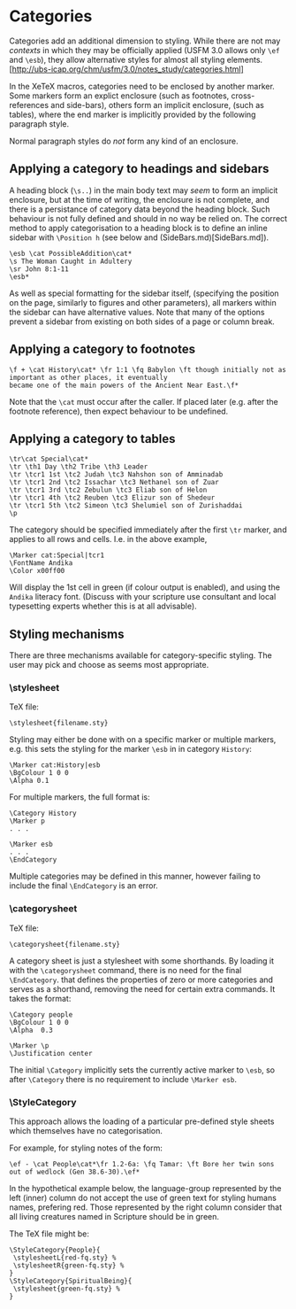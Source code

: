 # Categories

Categories add an additional dimension to styling. While there are not may *contexts* in which they may be officially applied (USFM 3.0 allows only `\ef` and `\esb`), they allow alternative styles for almost all styling elements.
[http://ubs-icap.org/chm/usfm/3.0/notes_study/categories.html]

In the XeTeX macros, categories need to be enclosed by another marker. Some
markers form an explict enclosure (such as footnotes, cross-references and
side-bars), others form an implicit enclosure, (such as tables), where the end marker 
is implicitly provided by the following paragraph style. 

Normal paragraph styles do *not* form any kind of an enclosure. 
## Applying a category to  headings and sidebars
A heading block (`\s..`) in the main body text may *seem* to form an
implicit enclosure, but at the time of writing, the enclosure is not complete,
and there is a persistance of category data beyond the heading block. Such
behaviour is not fully defined and should in no way be relied on. The correct
method to apply categorisation 
to a heading block is to define an inline sidebar with `\Position h` (see below and (SideBars.md)[SideBars.md]).
```
\esb \cat PossibleAddition\cat*
\s The Woman Caught in Adultery
\sr John 8:1-11
\esb*
```
As well as special formatting for the sidebar itself, (specifying the position
on the page, similarly to figures and other parameters), all markers within the
sidebar can have alternative values. Note that many of the options prevent a sidebar from 
existing on both sides of a page or column break.


## Applying a category to footnotes
```
\f + \cat History\cat* \fr 1:1 \fq Babylon \ft though initially not as important as other places, it eventually 
became one of the main powers of the Ancient Near East.\f*
```
Note that the `\cat` must occur after the caller. If placed later (e.g. after
the footnote reference), then expect behaviour to be undefined.

## Applying a category to tables
```
\tr\cat Special\cat*
\tr \th1 Day \th2 Tribe \th3 Leader
\tr \tcr1 1st \tc2 Judah \tc3 Nahshon son of Amminadab
\tr \tcr1 2nd \tc2 Issachar \tc3 Nethanel son of Zuar
\tr \tcr1 3rd \tc2 Zebulun \tc3 Eliab son of Helon
\tr \tcr1 4th \tc2 Reuben \tc3 Elizur son of Shedeur
\tr \tcr1 5th \tc2 Simeon \tc3 Shelumiel son of Zurishaddai
\p
```
The category should be specified immediately after the first `\tr` marker,  and applies to all rows and cells.
I.e. in the above example, 
```
\Marker cat:Special|tcr1
\FontName Andika
\Color x00ff00
```
Will display the 1st cell in green (if colour output is enabled),  and using the `Andika` literacy font. (Discuss with your 
scripture use consultant and local typesetting experts whether this is at all advisable).

## Styling mechanisms

There are three mechanisms available for category-specific styling. The user may pick and choose as seems most appropriate.


### \stylesheet
TeX file:
```
\stylesheet{filename.sty}
```

Styling may either be done with on a specific marker or multiple markers, e.g. this sets the styling for the  marker ```\esb``` in in category ```History```:
```
\Marker cat:History|esb
\BgColour 1 0 0 
\Alpha 0.1
```

For multiple markers, the full format is:
```
\Category History
\Marker p
. . .

\Marker esb 
. . .
\EndCategory
```

Multiple categories may be defined in this manner, however failing to include the final ```\EndCategory``` is an error.

### \categorysheet
TeX file:
```
\categorysheet{filename.sty}
```

A category sheet is just a stylesheet with some shorthands. By loading it with the ```\categorysheet``` command, there is no need for the final ```\EndCategory```.
  that defines the properties of zero or more categories and serves as a shorthand, removing the need 
for certain extra commands. It takes the format:
```
\Category people
\BgColour 1 0 0
\Alpha  0.3

\Marker \p
\Justification center

```

The initial ```\Category``` implicitly  sets the currently active marker to ```\esb```, so after ```\Category``` there is no requirement to include ```\Marker esb```.


### \StyleCategory
This approach allows the loading of a particular pre-defined style sheets which themselves have no categorisation.

For example, for  styling notes of the form: 
```
\ef - \cat People\cat*\fr 1.2-6a: \fq Tamar: \ft Bore her twin sons out of wedlock (Gen 38.6-30).\ef*
```
In the hypothetical example below, the language-group represented by the left (inner) column do
not accept the use of green text for styling humans names, prefering red. 
Those represented by the right column consider that all living creatures named
in Scripture should be in green.

The TeX file might be:

```
\StyleCategory{People}{
 \stylesheetL{red-fq.sty} % 
 \stylesheetR{green-fq.sty} %
}
\StyleCategory{SpiritualBeing}{
 \stylesheet{green-fq.sty} % 
}
```



